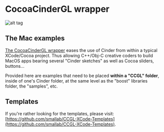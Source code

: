 # CocoaCinderGL wrapper

![alt tag](http://cocoacid.org/assets/images/macos/ccglmultipledrawings.png)

## The Mac examples

[The CocoaCinderGL wrapper](http://cocoacid.org/mac/) eases the use of Cinder from within a typical XCode/Cocoa project. Thus allowing C++/Obj-C creative coders to build MacOS apps bearing several "Cinder sketches" as well as Cocoa sliders, buttons...

Provided here are examples that need to be placed **within a "CCGL" folder**, inside of one's Cinder folder, at the same level as the "boost" libraries folder, the "samples", etc.

## Templates

If you're rather looking for the templates, please visit: [https://github.com/smallab/CCGL-XCode-Templates](https://github.com/smallab/CCGL-XCode-Templates).
